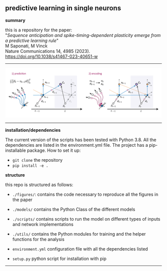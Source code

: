 ## predictive learning in single neurons

**summary**

this is a repository for the paper:
<br/>"*Sequence anticipation and spike-timing-dependent plasticity emerge from a predictive learning rule*"<br/>
M Saponati, M Vinck<br/>
Nature Communications 14, 4985 (2023). <br/>
https://doi.org/10.1038/s41467-023-40651-w

-------------------------

![](./imgs/fig_model.png)

-------------------------

**installation/dependencies**

The current version of the scripts has been tested with Python 3.8. All the dependencies are listed in the environment.yml file. 
The project has a pip-installable package. How to set it up:

- `git clone` the repository 
- `pip install -e . `

**structure**

this repo is structured as follows:

+ `./figures/`: contains the code necessary to reproduce all the figures in the paper
+ `./models/` contains the Python Class of the different models
+ `./scripts/` contains scripts to run the model on different types of inputs and network implementations
+ `./utils/` contains the Python modules for training and the helper functions for the analysis

+ `environment.yml` configuration file with all the dependencies listed
+ `setup.py` python script for installation with pip
-------------------------
